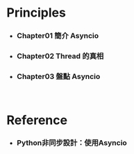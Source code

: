 Principles
=====
* ### Chapter01 簡介 Asyncio
* ### Chapter02 Thread 的真相
* ### Chapter03 盤點 Asyncio
<br />

Reference
=====
* ### Python非同步設計：使用Asyncio
